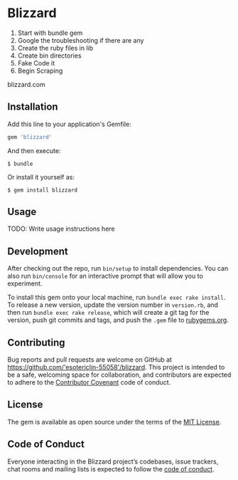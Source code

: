 # Blizzard

1. Start with bundle gem
2. Google the troubleshooting if there are any
3. Create the ruby files in lib
4. Create bin directories
5. Fake Code it
6. Begin Scraping

blizzard.com



## Installation

Add this line to your application's Gemfile:

```ruby
gem 'blizzard'
```

And then execute:

    $ bundle

Or install it yourself as:

    $ gem install blizzard

## Usage

TODO: Write usage instructions here

## Development

After checking out the repo, run `bin/setup` to install dependencies. You can also run `bin/console` for an interactive prompt that will allow you to experiment.

To install this gem onto your local machine, run `bundle exec rake install`. To release a new version, update the version number in `version.rb`, and then run `bundle exec rake release`, which will create a git tag for the version, push git commits and tags, and push the `.gem` file to [rubygems.org](https://rubygems.org).

## Contributing

Bug reports and pull requests are welcome on GitHub at https://github.com/'esotericlin-55058'/blizzard. This project is intended to be a safe, welcoming space for collaboration, and contributors are expected to adhere to the [Contributor Covenant](http://contributor-covenant.org) code of conduct.

## License

The gem is available as open source under the terms of the [MIT License](https://opensource.org/licenses/MIT).

## Code of Conduct

Everyone interacting in the Blizzard project’s codebases, issue trackers, chat rooms and mailing lists is expected to follow the [code of conduct](https://github.com/'esotericlin-55058'/blizzard/blob/master/CODE_OF_CONDUCT.md).
